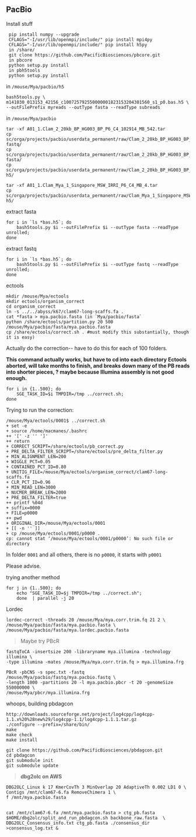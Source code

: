 PacBio
--


Install stuff

	 pip install numpy --upgrade
	 CFLAGS="-I/usr/lib/openmpi/include/" pip install mpi4py
	 CFLAGS="-I/usr/lib/openmpi/include/" pip install h5py
	 in /share/
	 git clone https://github.com/PacificBiosciences/pbcore.git
	 in pbcore
	 python setup.py install
	 in pbh5tools
	 python setup.py install 

in `/mouse/Mya/pacbio/h5`


	bash5tools.py \
	m141030_013153_42156_c100725792550000001823153204301560_s1_p0.bas.h5 \
	--outFilePrefix myreads --outType fasta --readType subreads

in `/mouse/Mya/pacbio`

	tar -xf A01_1.Clam_2_20kb_BP_HG003_BP_P6_C4_102914_MB_542.tar
	cp sc/orga/projects/pacbio/userdata_permanent/raw/Clam_2_20kb_BP_HG003_BP_P6_C4_102914_MB_542/A01_1/Analysis_Results/*fastq fastq/
	cp sc/orga/projects/pacbio/userdata_permanent/raw/Clam_2_20kb_BP_HG003_BP_P6_C4_102914_MB_542/A01_1/Analysis_Results/*fasta fasta/
	cp sc/orga/projects/pacbio/userdata_permanent/raw/Clam_2_20kb_BP_HG003_BP_P6_C4_102914_MB_542/A01_1/Analysis_Results/*h5 h5/
		
	tar -xf A01_1.Clam_Mya_1_Singapore_MSW_IRRI_P6_C4_MB_4.tar
	cp sc/orga/projects/pacbio/userdata_permanent/raw/Clam_Mya_1_Singapore_MSW_IRRI_P6_C4_MB_4/A01_1/Analysis_Results/m141203_023445_42163R_c100749932550000001823153407081503_s1_p0.* h5/
	

extract fasta

	for i in `ls *bas.h5`; do
		bash5tools.py $i --outFilePrefix $i --outType fasta --readType unrolled;
	done

extract fastq

	for i in `ls *bas.h5`; do
		bash5tools.py $i --outFilePrefix $i --outType fastq --readType unrolled;
	done

	
ectools

	mkdir /mouse/Mya/ectools
	mkdir ectools/organism_correct
	cd organism_correct
	ln -s ../../abyss/k67/clam67-long-scaffs.fa .
	cat *fasta > mya.pacbio.fasta (in `Mya/pacbio/fasta`
	python /share/ectools/partition.py 20 500 /mouse/Mya/pacbio/fasta/mya.pacbio.fasta
	cp /share/ectools/correct.sh . #must modify this substantially, though it is easy)
	

Actually do the correction-- have to do this for each of 100 folders. 

**This command actually works, but have to cd into each directory**
**Ectools aborted, will take months to finish, and breaks down many of the PB reads into shorter pieces, ? maybe because Illumina assembly is not good enough.**


	for i in {1..500}; do 
		SGE_TASK_ID=$i TMPDIR=/tmp ../correct.sh; 
	done

Trying to run the correction: 

    /mouse/Mya/ectools/0001$ ../correct.sh
    + set -e
    + source /home/macmanes/.bashrc
    ++ '[' -z '' ']'
    ++ return
    + CORRECT_SCRIPT=/share/ectools/pb_correct.py
    + PRE_DELTA_FILTER_SCRIPT=/share/ectools/pre_delta_filter.py
    + MIN_ALIGNMENT_LEN=200
    + WIGGLE_PCT=0.05
    + CONTAINED_PCT_ID=0.80
    + UNITIG_FILE=/mouse/Mya/ectools/organism_correct/clam67-long-scaffs.fa
    + CLR_PCT_ID=0.96
    + MIN_READ_LEN=3000
    + NUCMER_BREAK_LEN=2000
    + PRE_DELTA_FILTER=true
    ++ printf %04d
    + suffix=0000
    + FILE=p0000
    ++ pwd
    + ORIGINAL_DIR=/mouse/Mya/ectools/0001
    + [[ -n '' ]]
    + cp /mouse/Mya/ectools/0001/p0000 .
    cp: cannot stat ‘/mouse/Mya/ectools/0001/p0000’: No such file or directory

In folder `0001` and all others, there is no `p0000`, it starts with `p0001`

Please advise. 


trying another method

	for j in {1..500}; do 
		echo "SGE_TASK_ID=$j TMPDIR=/tmp ../correct.sh"; 
		done  | parallel -j 20
		
Lordec

	lordec-correct -threads 20 /mouse/Mya/mya.corr.trim.fq 21 2 \
	/mouse/Mya/pacbio/fasta/mya.pacbio.fasta \
	/mouse/Mya/pacbio/fasta/mya.lordec.pacbio.fasta


>Maybe try PBcR

	fastqToCA -insertsize 200 -libraryname mya.illumina -technology illumina \
	-type illumina -mates /mouse/Mya/mya.corr.trim.fq > mya.illumina.frg

	PBcR -pbCNS -s spec.txt -fastq /mouse/Mya/pacbio/fastq/mya.pacbio.fastq \
	-length 1000 -partitions 20 -l mya.pacbio.pbcr -t 20 -genomeSize 550000000 \
	/mouse/Mya/pbcr/mya.illumina.frg
	


whoops, building pbdagcon

	http://downloads.sourceforge.net/project/log4cpp/log4cpp-1.1.x%20%28new%29/log4cpp-1.1/log4cpp-1.1.1.tar.gz
	./configure --prefix=/share/bin/
	make
	make check
	make install
	
	git clone https://github.com/PacificBiosciences/pbdagcon.git
	cd pbdagcon
	git submodule init
	git submodule update
	
>**dbg2olc on AWS**

	DBG2OLC_Linux k 17 KmerCovTh 3 MinOverlap 20 AdaptiveTh 0.002 LD1 0 \
	Contigs /mnt/clam67-6.fa RemoveChimera 1 \
	f /mnt/mya.pacbio.fasta
	

	cat /mnt/clam67-6.fa /mnt/mya.pacbio.fasta > ctg_pb.fasta
	$HOME/dbg2olc/split_and_run_pbdagcon.sh backbone_raw.fasta  \
	DBG2OLC_Consensus_info.txt ctg_pb.fasta ./consensus_dir >consensus_log.txt &
